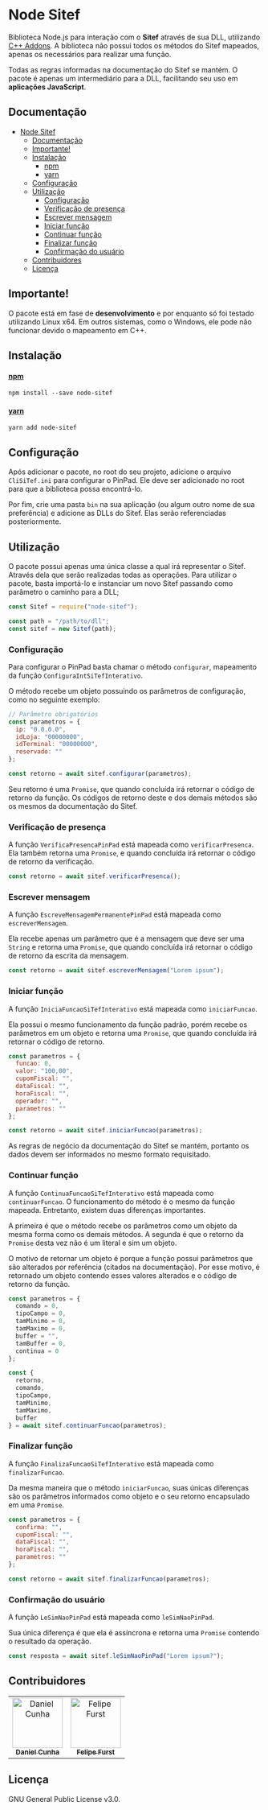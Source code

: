 # Node Sitef

Biblioteca Node.js para interação com o **Sitef** através de sua DLL, utilizando [C++ Addons](https://nodejs.org/api/addons.html). A biblioteca não possui todos os métodos do Sitef mapeados, apenas os necessários para realizar uma função.

Todas as regras informadas na documentação do Sitef se mantém. O pacote é apenas um intermediário para a DLL, facilitando seu uso em **aplicações JavaScript**.

## Documentação

- [Node Sitef](#node-sitef)
  - [Documentação](#documenta%c3%a7%c3%a3o)
  - [Importante!](#importante)
  - [Instalação](#instala%c3%a7%c3%a3o)
      - [npm](#npm)
      - [yarn](#yarn)
  - [Configuração](#configura%c3%a7%c3%a3o)
  - [Utilização](#utiliza%c3%a7%c3%a3o)
    - [Configuração](#configura%c3%a7%c3%a3o-1)
    - [Verificação de presença](#verifica%c3%a7%c3%a3o-de-presen%c3%a7a)
    - [Escrever mensagem](#escrever-mensagem)
    - [Iniciar função](#iniciar-fun%c3%a7%c3%a3o)
    - [Continuar função](#continuar-fun%c3%a7%c3%a3o)
    - [Finalizar função](#finalizar-fun%c3%a7%c3%a3o)
    - [Confirmação do usuário](#confirma%c3%a7%c3%a3o-do-usu%c3%a1rio)
  - [Contribuidores](#contribuidores)
  - [Licença](#licen%c3%a7a)

## Importante!

O pacote está em fase de **desenvolvimento** e por enquanto só foi testado utilizando Linux x64. Em outros sistemas, como o Windows, ele pode não funcionar devido o mapeamento em C++.

## Instalação

#### [npm](https://www.npmjs.com/package/node-sitef)

```
npm install --save node-sitef
```

#### [yarn](https://yarnpkg.com/en/package/node-sitef)

```
yarn add node-sitef
```

## Configuração

Após adicionar o pacote, no root do seu projeto, adicione o arquivo `CliSiTef.ini` para configurar o PinPad. Ele deve ser adicionado no root para que a biblioteca possa encontrá-lo.

Por fim, crie uma pasta `bin` na sua aplicação (ou algum outro nome de sua preferência) e adicione as DLLs do Sitef. Elas serão referenciadas posteriormente.

## Utilização

O pacote possui apenas uma única classe a qual irá representar o Sitef. Através dela que serão realizadas todas as operações. Para utilizar o pacote, basta importá-lo e instanciar um novo Sitef passando como parâmetro o caminho para a DLL;

```javascript
const Sitef = require("node-sitef");

const path = "/path/to/dll";
const sitef = new Sitef(path);
```

### Configuração

Para configurar o PinPad basta chamar o método `configurar`, mapeamento da função `ConfiguraIntSiTefInterativo`.

O método recebe um objeto possuindo os parâmetros de configuração, como no seguinte exemplo:

```javascript
// Parâmetro obrigatórios
const parametros = {
  ip: "0.0.0.0",
  idLoja: "00000000",
  idTerminal: "00000000",
  reservado: ""
};

const retorno = await sitef.configurar(parametros);
```

Seu retorno é uma `Promise`, que quando concluída irá retornar o código de retorno da função. Os códigos de retorno deste e dos demais métodos são os mesmos da documentação do Sitef.

### Verificação de presença

A função `VerificaPresencaPinPad` está mapeada como `verificarPresenca`. Ela também retorna uma `Promise`, e quando concluída irá retornar o código de retorno da verificação.

```javascript
const retorno = await sitef.verificarPresenca();
```

### Escrever mensagem

A função `EscreveMensagemPermanentePinPad` está mapeada como `escreverMensagem`.

Ela recebe apenas um parâmetro que é a mensagem que deve ser uma `String` e retorna uma `Promise`, que quando concluída irá retornar o código de retorno da escrita da mensagem.

```javascript
const retorno = await sitef.escreverMensagem("Lorem ipsum");
```

### Iniciar função

A função `IniciaFuncaoSiTefInterativo` está mapeada como `iniciarFuncao`.

Ela possui o mesmo funcionamento da função padrão, porém recebe os parâmetros em um objeto e retorna uma `Promise`, que quando concluída irá retornar o código de retorno.

```javascript
const parametros = {
  funcao: 0,
  valor: "100,00",
  cupomFiscal: "",
  dataFiscal: "",
  horaFiscal: "",
  operador: "",
  parametros: ""
};

const retorno = await sitef.iniciarFuncao(parametros);
```

As regras de negócio da documentação do Sitef se mantém, portanto os dados devem ser informados no mesmo formato requisitado.

### Continuar função

A função `ContinuaFuncaoSiTefInterativo` está mapeada como `continuarFuncao`. O funcionamento do método é o mesmo da função mapeada. Entretanto, existem duas diferenças importantes.

A primeira é que o método recebe os parâmetros como um objeto da mesma forma como os demais métodos. A segunda é que o retorno da `Promise` desta vez não é um literal e sim um objeto.

O motivo de retornar um objeto é porque a função possui parâmetros que são alterados por referência (citados na documentação). Por esse motivo, é retornado um objeto contendo esses valores alterados e o código de retorno da função.

```javascript
const parametros = {
  comando = 0,
  tipoCampo = 0,
  tamMinimo = 0,
  tamMaximo = 0,
  buffer = "",
  tamBuffer = 0,
  continua = 0
};

const {
  retorno,
  comando,
  tipoCampo,
  tamMinimo,
  tamMaximo,
  buffer
} = await sitef.continuarFuncao(parametros);
```

### Finalizar função

A função `FinalizaFuncaoSiTefInterativo` está mapeada como `finalizarFuncao`.

Da mesma maneira que o método `iniciarFuncao`, suas únicas diferenças são os parâmetros informados como objeto e o seu retorno encapsulado em uma `Promise`.

```javascript
const parametros = {
  confirma: "",
  cupomFiscal: "",
  dataFiscal: "",
  horaFiscal: "",
  parametros: ""
};

const retorno = await sitef.finalizarFuncao(parametros);
```

### Confirmação do usuário

A função `LeSimNaoPinPad` está mapeada como `leSimNaoPinPad`.

Sua única diferença é que ela é assíncrona e retorna uma `Promise` contendo o resultado da operação.

```javascript
const resposta = await sitef.leSimNaoPinPad("Lorem ipsum?");
```

## Contribuidores

<table>
  <tr>
    <td align="center"><a href="https://github.com/danielccunha"><img src="https://avatars2.githubusercontent.com/u/32555455?s=460&v=4" width="100px;" alt="Daniel Cunha"/><br /><sub><b>Daniel Cunha</b></sub></a></td>
    <td align="center"><a href="https://github.com/fefurst"><img src="https://avatars.githubusercontent.com/u/16591705?v=4" width="100px;" alt="Felipe Furst"/><br /><sub><b>Felipe Furst</b></sub></a></td>    
  </tr>
</table>

## Licença

GNU General Public License v3.0.
